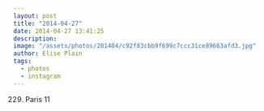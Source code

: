 ```yaml
---
layout: post
title: "2014-04-27"
date: 2014-04-27 13:41:25
description: 
image: "/assets/photos/201404/c92f83cbb9f699c7ccc31ce89663afd3.jpg"
author: Elise Plain
tags: 
  - photos
  - instagram
---
```


229. Paris 11
<p></p>
